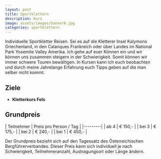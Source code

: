 ```yaml
---
layout: post
title: Sportklettern
description: Kurs
image: assets/images/banner6.jpg
categories: sportklettern
---
```


Individuelle Sportkletter Reisen. Sei es auf die Kletterer Insel Kalymons Griechenland, in den Calanques Frankreich oder über Landes im National Park Yosemite Valley Amerika. Ich gehe auf euer Können ein und wir können uns zusammen steigern in der Schwierigkeit. Somit können wir immer schwere Touren bewältigen. In Kursen kann ich euch beobachten und durch meine Jahrelange Erfahrung euch Tipps geben auf die man selber nicht kommt.

## Ziele
- **Kletterkurs Fels**

## Grundpreis

| Teilnehmer | Preis pro Person / Tag |
|---------|
| ab 4 | € 150,- |
| bei 3 | € 175,- |
| bei 2 | € 240,- |
| bei 1 | € 450,- |

Der Grundpreis bezieht sich auf den Tagessatz des Österreichischen Bergführerverbandes.
Dieser Preis kann sich individuell je nach Schwierigkeit, Teilnehmeranzahl, Austragungsort oder Länge ändern.